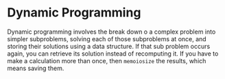 # Dynamic Programming

Dynamic programming involves the break down o a complex problem into simpler subproblems, solving each of those subproblems at once, and storing their solutions using a data structure. If that sub problem occurs again, you can retrieve its solution instead of recomputing it. If you have to make a calculation more than once, then `memoiosize` the results, which means saving them.